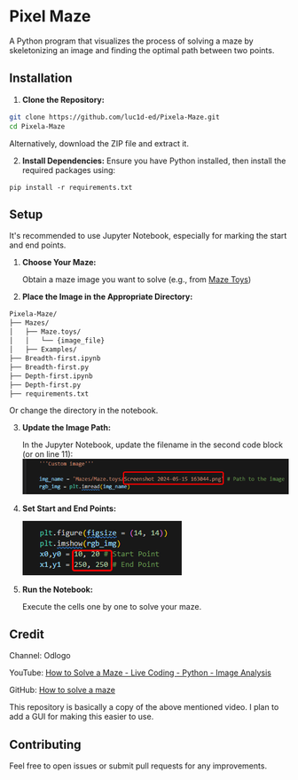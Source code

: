 # Pixel Maze

A Python program that visualizes the process of solving a maze by skeletonizing an image and finding the optimal path between two points.

## Installation

1. **Clone the Repository:**

  ```bash
  git clone https://github.com/luc1d-ed/Pixela-Maze.git
  cd Pixela-Maze
  ```
  Alternatively, download the ZIP file and extract it.

2. **Install Dependencies:**
Ensure you have Python installed, then install the required packages using:

```
pip install -r requirements.txt
```

## Setup

It's recommended to use Jupyter Notebook, especially for marking the start and end points.

1. **Choose Your Maze:**
   
    Obtain a maze image you want to solve (e.g., from [Maze Toys](https://maze.toys/))
   
1. **Place the Image in the Appropriate Directory:**
  
  ```
  Pixela-Maze/
├── Mazes/
│   ├── Maze.toys/
│   │   └── {image_file}
│   ├── Examples/
├── Breadth-first.ipynb
├── Breadth-first.py
├── Depth-first.ipynb
├── Depth-first.py
├── requirements.txt
  ```

  Or change the directory in the notebook.

3. **Update the Image Path:**
   
    In the Jupyter Notebook, update the filename in the second code block (or on line 11):
    ![Image File Name](./images/image_file_name.png)

4. **Set Start and End Points:**
   
   ![Start End Points](./images/start_end_points.png)

5. **Run the Notebook:** 
   
   Execute the cells one by one to solve your maze.


## Credit

Channel: Odlogo

YouTube: [How to Solve a Maze - Live Coding - Python - Image Analysis](https://www.youtube.com/watch?v=1KHgCRs-x1M)
  
GitHub: [How to solve a maze](https://github.com/dwaithe/live-coding/blob/main/how-to-solve-a-maze/How-to-solve-a-maze.ipynb)

This repository is basically a copy of the above mentioned video. I plan to add a GUI for making this easier to use.
   
## Contributing

Feel free to open issues or submit pull requests for any improvements.
